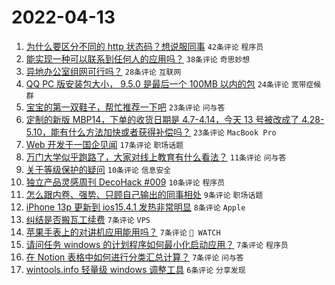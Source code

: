 # 2022-04-13

1. [为什么要区分不同的 http 状态码？想说服同事](https://www.v2ex.com/t/846679) `42条评论` `程序员`
1. [能实现一种可以联系到任何人的应用吗？](https://www.v2ex.com/t/846666) `38条评论` `奇思妙想`
1. [异地办公室组网可行吗？](https://www.v2ex.com/t/846662) `28条评论` `互联网`
1. [QQ PC 版安装包大小， 9.5.0 是最后一个 100MB 以内的包](https://www.v2ex.com/t/846650) `24条评论` `宽带症候群`
1. [宝宝的第一双鞋子，帮忙推荐一下吧](https://www.v2ex.com/t/846668) `23条评论` `问与答`
1. [定制的新版 MBP14，下单的收货日期是 4.7-4.14，今天 13 号被改成了 4.28-5.10，能有什么方法加快或者获得补偿吗？](https://www.v2ex.com/t/846653) `23条评论` `MacBook Pro`
1. [Web 开发于一国企见闻](https://www.v2ex.com/t/846669) `17条评论` `职场话题`
1. [万门大学似乎跑路了，大家对线上教育有什么看法？](https://www.v2ex.com/t/846649) `11条评论` `问与答`
1. [关于等级保护的疑问](https://www.v2ex.com/t/846685) `10条评论` `信息安全`
1. [独立产品灵感周刊 DecoHack #009](https://www.v2ex.com/t/846663) `10条评论` `程序员`
1. [怎么跟内卷、强势、只顾自己输出的同事相处](https://www.v2ex.com/t/846667) `9条评论` `职场话题`
1. [iPhone 13p 更新到 ios15.4.1 发热非常明显](https://www.v2ex.com/t/846686) `8条评论` `Apple`
1. [纠结是否搬瓦工续费](https://www.v2ex.com/t/846693) `7条评论` `VPS`
1. [苹果手表上的对讲机应用能用吗？](https://www.v2ex.com/t/846665) `7条评论` ` WATCH`
1. [请问任务 windows 的计划程序如何最小化启动应用？](https://www.v2ex.com/t/846664) `7条评论` `程序员`
1. [在 Notion 表格中如何进行分类汇总计算？](https://www.v2ex.com/t/846657) `7条评论` `问与答`
1. [wintools.info 轻量级 windows 调整工具](https://www.v2ex.com/t/846654) `6条评论` `分享发现`
